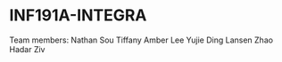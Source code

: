 # INF191A-INTEGRA
Team members:
  Nathan Sou
  Tiffany Amber Lee
  Yujie Ding
  Lansen Zhao
  Hadar Ziv
  
